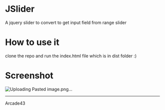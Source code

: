 # JSlider

A jquery slider to convert to get input field from range slider

# How to use it 

clone the repo and run the index.html file which is in dist folder :)


# Screenshot

![Uploading Pasted image.png…]()


---

Arcade43
